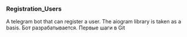 ### Registration_Users
A telegram bot that can register a user. The aiogram library is taken as a basis.
Бот разрабатывается. Первые шаги в Git 